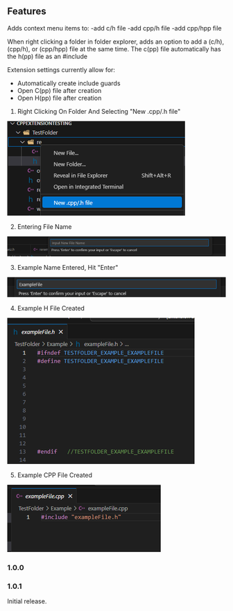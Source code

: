 ## Features

Adds context menu items to:
-add c/h file
-add cpp/h file
-add cpp/hpp file

When right clicking a folder in folder explorer, adds an option to add a (c/h), (cpp/h), or (cpp/hpp) file at the same time. The c(pp) file automatically has the h(pp) file as an #include


Extension settings currently allow for:
- Automatically create include guards
- Open C(pp) file after creation
- Open H(pp) file after creation

1) Right Clicking On Folder And Selecting "New .cpp/.h file"

![feature X](openingContextMenu.png)

2) Entering File Name

![feature X](enterFileName.png)

3) Example Name Entered, Hit "Enter"

![feature X](exampleName.png)

4) Example H File Created

![feature X](exampleHeader.png)

5) Example CPP File Created

![feature X](exampleCppFile.png)

### 1.0.0
### 1.0.1

Initial release.

